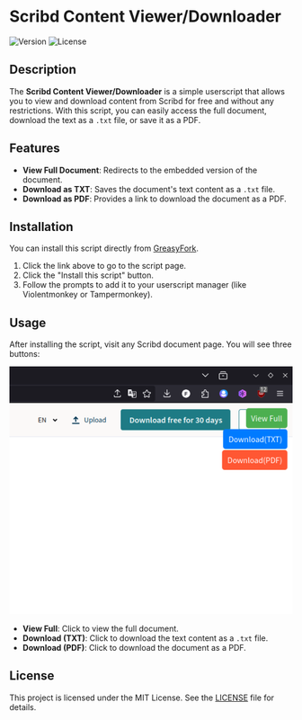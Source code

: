 # Scribd Content Viewer/Downloader

![Version](https://img.shields.io/badge/version-1.02-blue.svg) ![License](https://img.shields.io/badge/license-MIT-green.svg)

## Description

The **Scribd Content Viewer/Downloader** is a simple userscript that allows you to view and download content from Scribd for free and without any restrictions. With this script, you can easily access the full document, download the text as a `.txt` file, or save it as a PDF.

## Features

- **View Full Document**: Redirects to the embedded version of the document.
- **Download as TXT**: Saves the document's text content as a `.txt` file.
- **Download as PDF**: Provides a link to download the document as a PDF.

## Installation

You can install this script directly from [GreasyFork](https://greasyfork.org/en/scripts/523652-scribd-content-viewer-downloader).

1. Click the link above to go to the script page.
2. Click the "Install this script" button.
3. Follow the prompts to add it to your userscript manager (like Violentmonkey or Tampermonkey).

## Usage

After installing the script, visit any Scribd document page. You will see three buttons:

![Buttons](https://github.com/FENZIGO/Scribd-Content-Viewer-Downloader/blob/main/scribd_screen.png)

- **View Full**: Click to view the full document.
- **Download (TXT)**: Click to download the text content as a `.txt` file.
- **Download (PDF)**: Click to download the document as a PDF.

## License

This project is licensed under the MIT License. See the [LICENSE](LICENSE) file for details.
